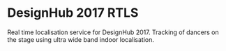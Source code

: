 # DesignHub 2017 RTLS

Real time localisation service for DesignHub 2017.
Tracking of dancers on the stage using ultra wide band indoor localisation.
